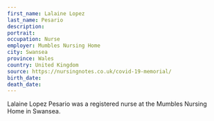 ```yaml
---
first_name: Lalaine Lopez
last_name: Pesario
description: 
portrait: 
occupation: Nurse
employer: Mumbles Nursing Home
city: Swansea
province: Wales
country: United Kingdom
source: https://nursingnotes.co.uk/covid-19-memorial/
birth_date: 
death_date: 
---
```


Lalaine Lopez Pesario was a registered nurse at the Mumbles Nursing Home in Swansea.